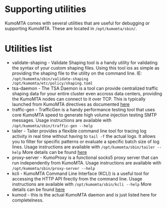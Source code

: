 # Supporting utilities

KumoMTA comes with several utilities that are useful for debugging or supporting KumoMTA.  These are located in `/opt/kumomta/sbin/`.

# Utilities list
* validate-shaping - Validate Shaping tool is a handy utility for validating the syntax of your custom shaping files. Using this tool ios as simple as providing the shaping file to the utility on the command line.  IE: `/opt/kumomta/sbin/validate-shaping /opt/kumomta/etc/policy/shaping.toml`
* tsa-daemon - The TSA Daemon is a tool can provide centralized traffic shaping data for your entire cluster even accross data centers, providing the KumoMTA nodes can connect to it over TCP. This is typically launched from KumoMTA directives as documented [here](../../userguide/configuration/trafficshapingautomation/?h=tsa#configuring-the-tsa_initlua-file)
* traffic-gen - TrafficGen is a handy performance testing tool that uses core KumoMTA speed to generate high volume injection testing SMTP messages. Usage instructions are available with `/opt/kumomta/sbin/traffic-gen --help`
* tailer - Tailer provides a flexible command line tool for tracing log activity in real time without having to `tail -f` the actual logs. It allows you to filter for specific patterns or evaluate a specific batch size of log lines. Usage instructions are available with `/opt/kumomta/sbin/tailer --help`  More details can be found [here](../../userguide/logs/#using-tailer)
* proxy-server - KumoProxy is a functional socks5 proxy server that can run independently from KumoMTA.  Usage instructions are available with `/opt/kumomta/sbin/proxy-server --help`
* kcli - KumoMTA Command Line Interface (KCLI) is a useful tool for accessing the HTTP API firectly from the command line. Usage instructions are available with `/opt/kumomta/sbin/kcli --help`  More details can be found [here](../../userguide/kcli.md)
* kumod - this is the actual KumoMTA daemon and is just listed here for completelness.
